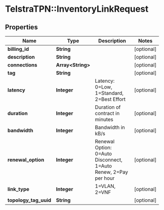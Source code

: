 # TelstraTPN::InventoryLinkRequest

## Properties
Name | Type | Description | Notes
------------ | ------------- | ------------- | -------------
**billing_id** | **String** |  | [optional] 
**description** | **String** |  | [optional] 
**connections** | **Array&lt;String&gt;** |  | [optional] 
**tag** | **String** |  | [optional] 
**latency** | **Integer** | Latency: 0&#x3D;Low, 1&#x3D;Standard, 2&#x3D;Best Effort | [optional] 
**duration** | **Integer** | Duration of contract in minutes | [optional] 
**bandwidth** | **Integer** | Bandwidth in kB/s | [optional] 
**renewal_option** | **Integer** | Renewal Option: 0&#x3D;Auto Disconnect, 1&#x3D;Auto Renew, 2&#x3D;Pay per hour | [optional] 
**link_type** | **Integer** | 1&#x3D;VLAN, 2&#x3D;VNF | [optional] 
**topology_tag_uuid** | **String** |  | [optional] 


